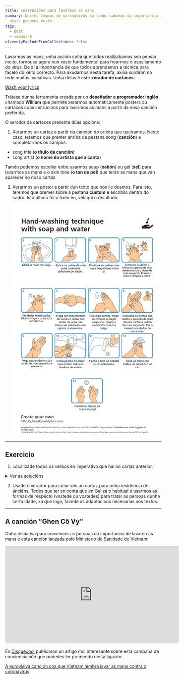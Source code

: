 ```yaml
---
title: Instrucións para lavarmos as mans
summary: Nestes tempos de coronavirus xa todos sabemos da importancia vital
  deste pequeno xesto.
tags:
  - post
  - semana-8
eleventyExcludeFromCollections: false
---
```

Lavarmos as mans, unha acción cotiá que todos realizabamos sen pensar moito, tornouse agora nun xesto fundamental para frearmos o espallamento do virus. De aí a importancia de que todos aprendamos a técnica para facelo do xeito correcto. Para axudarnos nesta tarefa, axiña xurdiron na rede moitas iniciativas. Unha delas é este **xerador de cartaces**:

[Wash your lyrics](https://washyourlyrics.com/)

Trátase dunha ferramenta creada por un **deseñador e programador inglés** chamado **William** que permite xerarmos automaticamente pósters ou cartaces coas instrucións para lavarmos as mans a partir da nosa canción preferida.

O xerador de cartaces presenta dúas opcións:

1. Xerarmos un cartaz a partir da canción do artista que queiramos. Neste caso, teremos que premer enriba da pestana song (**canción**) e completarmos os campos: 

* song title (**o título da canción**)
* song artist (**o nome do artista que a canta**)

Tamén podemos escoller entre usarmos soup (**xabón**) ou gel (**xel**) para lavarmos as mans e o skin tone (**o ton de pel**) que terán as mans que van aparecer no noso cartaz. 

2. Xerarmos un póster a partir dun texto que nós lle deamos. Para isto, teremos que premer sobre a pestana **custom** e escribilo dentro do cadro.  Isto último foi o fixen eu, velaquí o resultado: 

   ![imaxe](/static/img/cartaz-lavado-de-mans.png)

- - -

## Exercicio

1. Localizade todos os verbos en imperativo que hai no cartaz anterior.

<details> <summary>Ver as solucións</summary>

1. Molla
2. Aplica
3. Enxaboa
4. Entrelaza / fricciona
5. Fricciona
6. Frega
7. Frega / repite
8. Fricciona / fai
9. Frega
10. Enxauga
11. Fecha
12. Seca


</details>

2. Usade o xerador para crear vós un cartaz para unha residencia de anciáns. Tedes que ter en conta que en Galiza o habitual é usarmos as formas de respecto (vostede ou vostedes) para tratar as persoas dunha certa idade, xa que logo, facede as adaptacións necesarias nos textos.

- - -

## A canción "Ghen Cô Vy"

Outra iniciativa para convencer as persoas da importancia de lavaren as mans é esta canción lanzada polo Ministerio de Sanidade de Vietnam: 

<iframe width="560" height="315" src="https://www.youtube.com/embed/BtulL3oArQw" frameborder="0" allow="accelerometer; autoplay; encrypted-media; gyroscope; picture-in-picture" allowfullscreen></iframe>

En [Disquecool](https://www.disquecool.com/) publicaron un artigo moi interesante sobre esta campaña de concienciación que podedes ler premendo nesta ligazón:

[A eurovisiva canción coa que Vietnam lembra lavar as mans contra o coronavirus](https://www.disquecool.com/2020/03/16/a-eurovisiva-cancion-coa-que-vietnam-lembra-lavar-as-mans-contra-o-coronavirus/)